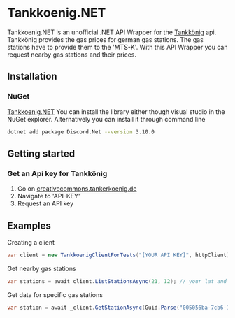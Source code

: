 # Tankkoenig.NET
Tankkoenig.NET is an unofficial .NET API Wrapper for the [Tankkönig](https://tankerkoenig.de/) api.
Tankkönig provides the gas prices for german gas stations. The gas stations have to provide them to the 'MTS-K'.
With this API Wrapper you can request nearby gas stations and their prices.

## Installation
### NuGet
[Tankkoenig.NET](https://www.nuget.org/packages/TankkoenigNET/)
You can install the library either though visual studio in the NuGet explorer.
Alternatively you can install it through command line

```sh
dotnet add package Discord.Net --version 3.10.0
```

## Getting started
### Get an Api key for Tankkönig
1. Go on [creativecommons.tankerkoenig.de](https://creativecommons.tankerkoenig.de/)
2. Navigate to 'API-KEY'
3. Request an API key

## Examples

Creating a client
```cs
var client = new TankkoenigClientForTests("[YOUR API KEY]", httpClient);
```

Get nearby gas stations
```cs
var stations = await client.ListStationsAsync(21, 12); // your lat and lng for the '21' and '12'
```

Get data for specific gas stations
```cs
var station = await _client.GetStationAsync(Guid.Parse("005056ba-7cb6-1ed2-bceb-90e59ad2cd35")); // the GUID of a random gas station, you have to replace that with the gas station you want.
```